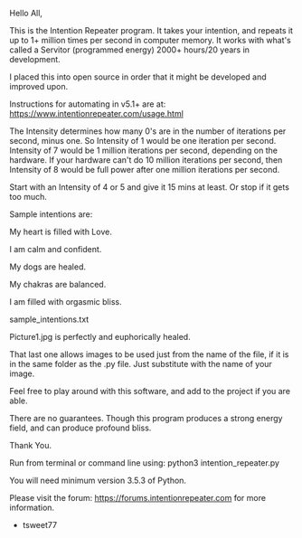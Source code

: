 Hello All,

This is the Intention Repeater program. It takes your intention, and repeats it up to 1+ million times per second in computer memory. It works with what's called a Servitor (programmed energy) 2000+ hours/20 years in development.

I placed this into open source in order that it might be developed and improved upon.

Instructions for automating in v5.1+ are at: https://www.intentionrepeater.com/usage.html

The Intensity determines how many 0's are in the number of iterations per second, minus one.
So Intensity of 1 would be one iteration per second. Intensity of 7 would be 1 million iterations per second,
depending on the hardware. If your hardware can't do 10 million iterations per second, then
Intensity of 8 would be full power after one million iterations per second.

Start with an Intensity of 4 or 5 and give it 15 mins at least. Or stop if it gets too much.

Sample intentions are:

My heart is filled with Love.

I am calm and confident.

My dogs are healed.

My chakras are balanced.

I am filled with orgasmic bliss.

sample_intentions.txt

Picture1.jpg is perfectly and euphorically healed.

That last one allows images to be used just from the name of the file, if it is in the same folder as the .py file.
Just substitute with the name of your image.

Feel free to play around with this software, and add to the project if you are able.

There are no guarantees. Though this program produces a strong energy field, and can produce profound bliss.

Thank You.

Run from terminal or command line using: python3 intention_repeater.py

You will need minimum version 3.5.3 of Python.

Please visit the forum: https://forums.intentionrepeater.com for more information.

- tsweet77
